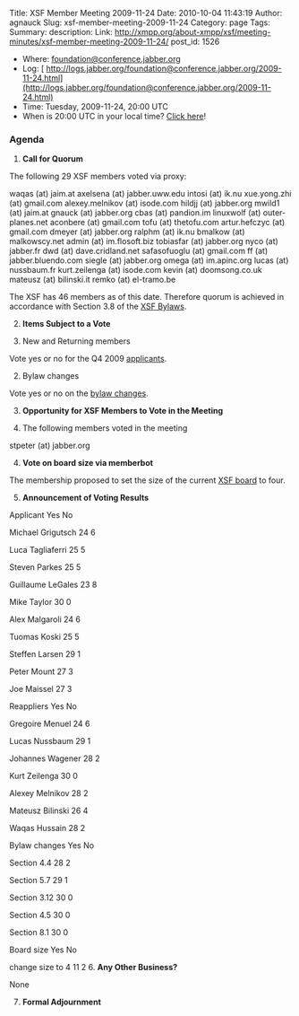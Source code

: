 Title: XSF Member Meeting 2009-11-24
Date: 2010-10-04 11:43:19
Author: agnauck
Slug: xsf-member-meeting-2009-11-24
Category: page
Tags: 
Summary: description:
Link: http://xmpp.org/about-xmpp/xsf/meeting-minutes/xsf-member-meeting-2009-11-24/
post_id: 1526


* Where: [foundation@conference.jabber.org](xmpp:foundation@conference.jabber.org?join)
* Log: [ http://logs.jabber.org/foundation@conference.jabber.org/2009-11-24.html](http://logs.jabber.org/foundation@conference.jabber.org/2009-11-24.html)
* Time: Tuesday, 2009-11-24, 20:00 UTC
* When is 20:00 UTC in your local time? [Click here](http://www.worldtimeserver.com/)!

### Agenda

1. **Call for Quorum**

The following 29 XSF members voted via proxy:

waqas (at) jaim.at
axelsena (at) jabber.uww.edu
intosi (at) ik.nu
xue.yong.zhi (at) gmail.com
alexey.melnikov (at) isode.com
hildjj (at) jabber.org
mwild1 (at) jaim.at
gnauck (at) jabber.org
cbas (at) pandion.im
linuxwolf (at) outer-planes.net
aconbere (at) gmail.com
tofu (at) thetofu.com
artur.hefczyc (at) gmail.com
dmeyer (at) jabber.org
ralphm (at) ik.nu
bmalkow (at) malkowscy.net
admin (at) im.flosoft.biz
tobiasfar (at) jabber.org
nyco (at) jabber.fr
dwd (at) dave.cridland.net
safasofuoglu (at) gmail.com
ff (at) jabber.bluendo.com
siegle (at) jabber.org
omega (at) im.apinc.org
lucas (at) nussbaum.fr
kurt.zeilenga (at) isode.com
kevin (at) doomsong.co.uk
mateusz (at) bilinski.it
remko (at) el-tramo.be


The XSF has 46 members as of this date. Therefore quorum is achieved in accordance with Section 3.8 of the [XSF Bylaws](/xsf/docs/bylaws.shtml).

2. **Items Subject to a Vote**

1. New and Returning members

Vote yes or no for the Q4 2009 [ applicants](http://wiki.xmpp.org/web/Membership_Applications_October_2009).

2. Bylaw changes

Vote yes or no on the [ bylaw changes](http://mail.jabber.org/pipermail/members/2009-October/005453.html).

3. **Opportunity for XSF Members to Vote in the Meeting**

1. The following members voted in the meeting

stpeter (at) jabber.org

4. **Vote on board size via memberbot**

The membership proposed to set the size of the current [XSF board](/xsf/board/) to four.

5. **Announcement of Voting Results**

Applicant  Yes No

Michael Grigutsch
24
6

Luca Tagliaferri
25
5

Steven Parkes
25
5

Guillaume LeGales
23
8

Mike Taylor
30
0

Alex Malgaroli
24
6

Tuomas Koski
25
5

Steffen Larsen
29
1

Peter Mount
27
3

Joe Maissel
27
3




Reappliers  Yes No

Gregoire Menuel
24
6

Lucas Nussbaum
29
1

Johannes Wagener
28
2

Kurt Zeilenga
30
0

Alexey Melnikov
28
2

Mateusz Bilinski
26
4

Waqas Hussain
28
2




Bylaw changes  Yes No

Section 4.4
28
2

Section 5.7
29
1

Section 3.12
30
0

Section 4.5
30
0

Section 8.1
30
0




Board size Yes No

change size to 4
11
2
6. **Any Other Business?**

None

7. **Formal Adjournment**
